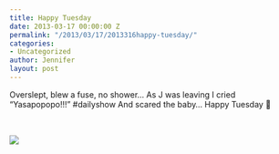 ```yaml
---
title: Happy Tuesday
date: 2013-03-17 00:00:00 Z
permalink: "/2013/03/17/2013316happy-tuesday/"
categories:
- Uncategorized
author: Jennifer
layout: post
---
```


Overslept, blew a fuse, no shower&#8230; As J was leaving I cried &#8220;Yasapopopo!!!&#8221; #dailyshow And scared the baby&#8230; Happy Tuesday 🙂

<div>
  <span style="font-size: 13px; line-height: 18px; font-family: 'lucida grande', tahoma, verdana, arial, sans-serif; letter-spacing: normal; text-align: left; "><br /></span>
</div>

<div class="photoUnit clearfix" style="margin-top: 0px; margin-right: -15px; margin-left: -15px; position: relative; font-family: 'lucida grande', tahoma, verdana, arial, sans-serif; font-size: 11px; letter-spacing: normal; line-height: 14px; text-align: left; ">
  <div class="_53s uiScaledThumb photo photoWidth1" data-cropped="1" data-gt="{&quot;fbid&quot;:&quot;4931581286204&quot;}" style="position: relative; float: left; ">
    <a class="_6i9" href="http://www.facebook.com/photo.php?fbid=4931581286204&set=a.3424602132667.2139288.1198661308&type=1&relevant_count=1" rel="theater" ajaxify="http://www.facebook.com/photo.php?fbid=4931581286204&set=a.3424602132667.2139288.1198661308&type=1&relevant_count=1&src=https%3A%2F%2Fsphotos-a.xx.fbcdn.net%2Fhphotos-prn1%2F74487_4931581286204_1089223630_n.jpg&size=640%2C480&theater" style="color: rgb(59, 89, 152); cursor: pointer; "></a>
  </div>
</div>

<div class="image-gallery-wrapper">
  <p>
    <img src="/teamelam/assets/images/Happy-Tuesday/2013-02-25+15.41.44.jpg" />
  </p>
</div>
